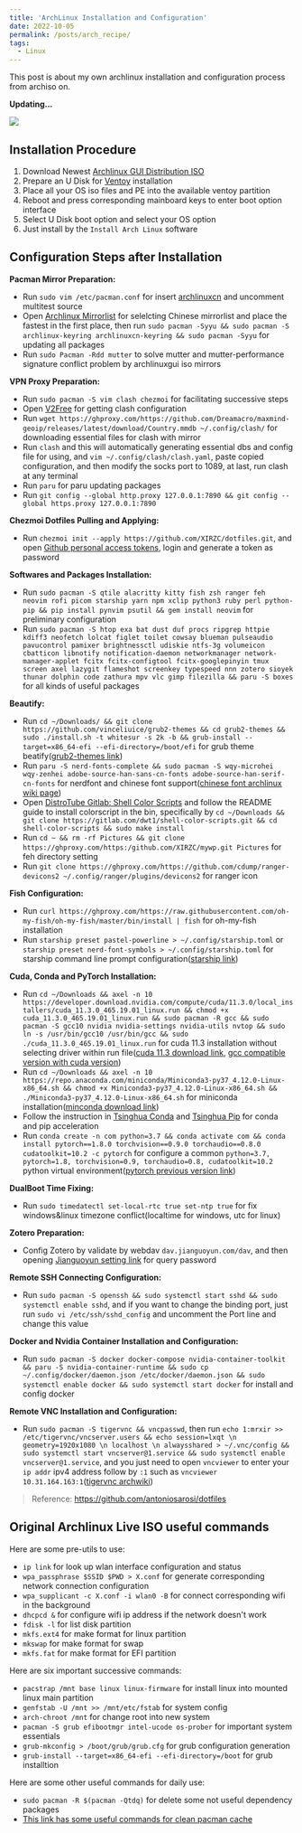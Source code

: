 ```yaml
---
title: 'ArchLinux Installation and Configuration'
date: 2022-10-05
permalink: /posts/arch_recipe/
tags:
  - Linux
---
```


This post is about my own archlinux installation and configuration process from archiso on.

**Updating...**

![](https://xirzc.github.io/images/banner.png)

## Installation Procedure

1. Download Newest [Archlinux GUI Distribution ISO](https://archlinuxgui.in/)
2. Prepare an U Disk for [Ventoy](https://www.ventoy.net/cn/index.html) installation
3. Place all your OS iso files and PE into the available ventoy partition
4. Reboot and press corresponding mainboard keys to enter boot option interface
5. Select U Disk boot option and select your OS option
6. Just install by the `Install Arch Linux` software

## Configuration Steps after Installation

**Pacman Mirror Preparation:**

- Run `sudo vim /etc/pacman.conf` for insert [archlinuxcn](https://github.com/archlinuxcn/mirrorlist-repo) and uncomment multitest source
- Open [Archlinux Mirrorlist](https://archlinux.org/mirrorlist/) for selelcting Chinese mirrorlist and place the fastest in the first place, then run `sudo pacman -Syyu && sudo pacman -S archlinux-keyring archlinuxcn-keyring && sudo pacman -Syyu` for updating all packages
- Run `sudo Pacman -Rdd mutter` to solve mutter and mutter-performance signature conflict problem by archlinuxgui iso mirrors

**VPN Proxy Preparation:**

- Run `sudo pacman -S vim clash chezmoi` for facilitating successive steps
- Open [V2Free](https://w1.v2free.net/) for getting clash configuration
- Run `wget https://ghproxy.com/https://github.com/Dreamacro/maxmind-geoip/releases/latest/download/Country.mmdb ~/.config/clash/` for downloading essential files for clash with mirror
- Run `clash` and this will automatically generating essential dbs and config file for using, and `vim ~/.config/clash/clash.yaml`, paste copied configuration, and then modify the socks port to 1089, at last, run clash at any terminal
- Run `paru` for paru updating packages
- Run `git config --global http.proxy 127.0.0.1:7890 && git config --global https.proxy 127.0.0.1:7890`

**Chezmoi Dotfiles Pulling and Applying:**

- Run `chezmoi init --apply https://github.com/XIRZC/dotfiles.git`, and open [Github personal access tokens](https://github.com/settings/tokens), login and generate a token as password

**Softwares and Packages Installation:**

- Run `sudo pacman -S qtile alacritty kitty fish zsh ranger feh neovim rofi picom starship yarn npm xclip python3 ruby perl python-pip && pip install pynvim psutil && gem install neovim` for preliminary configuration
- Run `sudo pacman -S htop exa bat dust duf procs ripgrep httpie kdiff3 neofetch lolcat figlet toilet cowsay blueman pulseaudio pavucontrol pamixer brightnessctl udiskie ntfs-3g volumeicon cbatticon libnotify notification-daemon networkmanager network-manager-applet fcitx fcitx-configtool fcitx-googlepinyin tmux screen axel lazygit flameshot screenkey typespeed nnn zotero sioyek thunar dolphin code zathura mpv vlc gimp filezilla && paru -S boxes` for all kinds of useful packages

**Beautify:**

- Run `cd ~/Downloads/ && git clone https://github.com/vinceliuice/grub2-themes && cd grub2-themes && sudo ./install.sh -t whitesur -s 2k -b && grub-install --target=x86_64-efi --efi-directory=/boot/efi` for grub theme beatify([grub2-themes link](https://github.com/vinceliuice/grub2-themes))
- Run `paru -S nerd-fonts-complete && sudo pacman -S wqy-microhei wqy-zenhei adobe-source-han-sans-cn-fonts adobe-source-han-serif-cn-fonts` for nerdfont and chinese font support([chinese font archlinux wiki page](https://wiki.archlinux.org/title/Localization/Simplified_Chinese))
- Open [DistroTube Gitlab: Shell Color Scripts](https://gitlab.com/dwt1/shell-color-scripts) and follow the README guide to install colorscript in the bin, specifically by `cd ~/Downloads && git clone https://gitlab.com/dwt1/shell-color-scripts.git && cd shell-color-scripts && sudo make install`
- Run `cd ~ && rm -rf Pictures && git clone https://ghproxy.com/https:/github.com/XIRZC/mywp.git Pictures` for feh directory setting
- Run `git clone https://ghproxy.com/https://github.com/cdump/ranger-devicons2 ~/.config/ranger/plugins/devicons2` for ranger icon

**Fish Configuration:**

- Run `curl https://ghproxy.com/https://raw.githubusercontent.com/oh-my-fish/oh-my-fish/master/bin/install | fish` for oh-my-fish installation
- Run `starship preset pastel-powerline > ~/.config/starship.toml` or `starship preset nerd-font-symbols > ~/.config/starship.toml` for starship command line prompt configuration([starship link](https://starship.rs/presets/))

**Cuda, Conda and PyTorch Installation:**

- Run `cd ~/Downloads && axel -n 10 https://developer.download.nvidia.com/compute/cuda/11.3.0/local_installers/cuda_11.3.0_465.19.01_linux.run && chmod +x cuda_11.3.0_465.19.01_linux.run && sudo pacman -R gcc && sudo pacman -S gcc10 nvidia nvidia-settings nvidia-utils nvtop && sudo ln -s /usr/bin/gcc10 /usr/bin/gcc && sudo ./cuda_11.3.0_465.19.01_linux.run` for cuda 11.3 installation without selecting driver within run file([cuda 11.3 download link](https://developer.nvidia.com/cuda-11.3.0-download-archive?target_os=Linux&target_arch=x86_64&Distribution=Ubuntu&target_version=20.04&target_type=runfile_local), [gcc compatible version with cuda version](https://stackoverflow.com/questions/6622454/cuda-incompatible-with-my-gcc-version))
- Run `cd ~/Downloads && axel -n 10 https://repo.anaconda.com/miniconda/Miniconda3-py37_4.12.0-Linux-x86_64.sh && chmod +x Miniconda3-py37_4.12.0-Linux-x86_64.sh && ./Miniconda3-py37_4.12.0-Linux-x86_64.sh` for miniconda installation([minconda download link](https://conda.io/projects/conda/en/latest/user-guide/install/linux.html))
- Follow the instruction in [Tsinghua Conda](https://mirrors.tuna.tsinghua.edu.cn/help/anaconda/) and [Tsinghua Pip](https://mirrors.tuna.tsinghua.edu.cn/help/pypi/) for conda and pip acceleration
- Run `conda create -n com python=3.7 && conda activate com && conda install pytorch==1.8.0 torchvision==0.9.0 torchaudio==0.8.0 cudatoolkit=10.2 -c pytorch` for configure a common `python=3.7, pytorch=1.8, torchvision=0.9, torchaudio=0.8, cudatoolkit=10.2` python virtual environment([pytorch previous version link](https://pytorch.org/get-started/previous-versions/#v180))

**DualBoot Time Fixing:**

- Run `sudo timedatectl set-local-rtc true set-ntp true` for fix windows&linux timezone conflict(localtime for windows, utc for linux)

**Zotero Preparation:**

- Config Zotero by validate by webdav `dav.jianguoyun.com/dav`, and then opening [Jianguoyun setting link](https://www.jianguoyun.com/d/home#/safety) for query password

**Remote SSH Connecting Configuration:**

- Run `sudo pacman -S openssh && sudo systemctl start sshd && sudo systemctl enable sshd`, and if you want to change the binding port, just run `sudo vi /etc/ssh/sshd_config` and uncomment the Port line and change this value

**Docker and Nvidia Container Installation and Configuration:**

- Run `sudo pacman -S docker docker-compose nvidia-container-toolkit && paru -S nvidia-container-runtime && sudo cp ~/.config/docker/daemon.json /etc/docker/daemon.json && sudo systemctl enable docker && sudo systemctl start docker` for install and config docker

**Remote VNC Installation and Configuration:**

- Run `sudo pacman -S tigervnc && vncpasswd`, then run `echo 1:mrxir >> /etc/tigervnc/vncserver.users && echo session=lxqt \n geometry=1920x1080 \n localhost \n alwaysshared > ~/.vnc/config && sudo systemctl start vncserver@1.service && sudo systemctl enable vncserver@1.service`, and you just need to open `vncviewer` to enter your `ip addr` ipv4 address follow by `:1` such as `vncviewer 10.31.164.163:1`([tigervnc archwiki](https://wiki.archlinux.org/title/TigerVNC))

> Reference: https://github.com/antoniosarosi/dotfiles

## Original Archlinux Live ISO useful commands

Here are some pre-utils to use:

- `ip link` for look up wlan interface configuration and status
- `wpa_passphrase $SSID $PWD > X.conf` for generate corresponding network connection configuration
- `wpa_supplicant -c X.conf -i wlan0 -B` for connect corresponding wifi in the background
- `dhcpcd &` for configure wifi ip address if the network doesn't work
- `fdisk -l` for list disk partition
- `mkfs.ext4` for make format for linux partition
- `mkswap` for make format for swap
- `mkfs.fat` for make format for EFI partition
 
Here are six important successive commands: 
 
- `pacstrap /mnt base linux linux-firmware` for install linux into mounted linux main partition
- `genfstab -U /mnt >> /mnt/etc/fstab` for system config
- `arch-chroot /mnt` for change root into new system
- `pacman -S grub efibootmgr intel-ucode os-prober` for important system essentials
- `grub-mkconfig > /boot/grub/grub.cfg` for grub configuration generation
- `grub-install --target=x86_64-efi --efi-directory=/boot` for grub installtion
 
Here are some other useful commands for daily use:
- `sudo pacman -R $(pacman -Qtdq)` for delete some not useful dependency packages
- [This link has some useful commands for clean pacman cache](https://zhongguo.eskere.club/%E5%A6%82%E4%BD%95%E6%B8%85%E7%90%86-arch-linux-%E4%B8%AD%E7%9A%84%E5%8C%85%E7%BC%93%E5%AD%98/2021-09-03/)
 